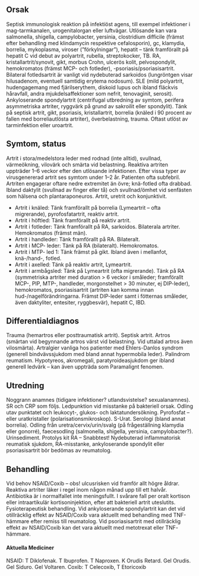 ## Orsak

Septisk immunologisk reaktion på infektiöst agens, till exempel infektioner i mag-tarmkanalen, urogenitalorgan eller luftvägar. Utlösande kan vara salmonella, shigella, campylobacter, yersinia, clostridium difficile (främst efter behandling med klindamycin respektive cefalosporin), gc, klamydia, borrelia, mykoplasma, viroser (”förkylningar”), hepatit – tänk framförallt på hepatit C vid debut av polyartrit, rubella, streptokocker, TB.
RA, kristallartrit/synovit, gikt, morbus Crohn, ulcerös kolit, pelvospondylit, hemokromatos (främst MCP- och fotleder), -psoriasis/psoriasisartrit. Bilateral fotledsartrit är vanligt vid nydebuterad sarkoidos (lungröntgen visar hilusadenom, eventuell samtidig erytema nodosum). SLE (mild polyartrit, hudengagemang med fjärilserythem, diskoid lupus och ibland fläckvis håravfall, andra mjukdelsaffektioner som nefrit, tenovaginit, serosit). Ankyloserande spondylartrit (centrifugal utbredning av symtom, perifera asymmetriska artriter, ryggvärk på grund av sakroilit eller spondylit).
Tänk på septisk artrit, gikt, psoriasis, kristallartrit, borrelia (knäled i 90 procent av fallen med borreliautlösta artriter), överbelastning, trauma.
Oftast utlöst av tarminfektion eller uroartrit.

## Symtom, status

Artrit i stora/medelstora leder med rodnad (inte alltid), svullnad, värmeökning, vilovärk och smärta vid belastning. Reaktiva artriten uppträder 1–6 veckor efter den utlösande infektionen. Efter vissa typer av virusgenererad artrit ses symtom under 1–2 år. Patienten ofta subfebril. Artriten engagerar oftare nedre extremitet än övre; knä-fotled ofta drabbad. Ibland daktylit (svullnad av finger eller tå) och svullnad/ömhet vid senfästen som hälsena och plantaraponeuros.
Artrit, uretrit och konjunktivit.
- Artrit i knäled: Tänk framförallt på borrelia (Lymeartrit – ofta migrerande), pyrofosfatartrit, reaktiv artrit.
- Artrit i höftled: Tänk framförallt på reaktiv artrit.
- Artrit i fotleder: Tänk framförallt på RA, sarkoidos. Bilaterala artriter. Hemokromatos (främst män).
- Artrit i handleder: Tänk framförallt på RA. Bilateralt.
- Artrit i MCP- leder: Tänk på RA (bilateralt). Hemokromatos.
- Artrit i MTP- led 1: Tänk främst på gikt. Ibland även i mellanfot, knä-/hand-, fotled.
- Artrit i axelled: Tänk på reaktiv artrit, Lymeartrit.
- Artrit i armbågsled: Tänk på Lymeartrit (ofta migrerande).
Tänk på RA (symmetriska artriter med duration > 6 veckor i småleder; framförallt MCP-, PIP, MTP-, handleder, morgonstelhet > 30 minuter, ej DIP-leder), hemokromatos, psoriasisartrit (artriten kan komma innan hud-/nagelförändringarna. Främst DIP-leder samt i fötternas småleder, även daktyliter, entesiter, ryggbesvär), hepatit C, IBD.

## Differentialdiagnos

Trauma (hemartros eller posttraumatisk artrit). Septisk artrit. Artros (smärtan vid begynnande artros värst vid belastning. Vid uttalad artros även vilosmärta). Artralgier vanliga hos patienter med Ehlers-Danlos syndrom (generell bindvävssjukdom med bland annat hypermobila leder). Palindrom reumatism. Hypotyreos, akromegali, paratyroideasjukdom ger ibland generell ledvärk – kan även uppträda som Paramalignt fenomen. 

## Utredning

Noggrann anamnes (tidigare infektioner? utlandsvistelse? sexualanamnes). SR och CRP som följs. Ledpunktion vid misstanke på bakteriell orsak. Odling utav punktatet och leukocyt-, glukos- och laktatundersökning. Pyrofosfat – eller uratkristaller (polarisationsmikroskop). S-Urat. Serologi (bland annat borrelia). Odling från uretra/cervix/urin/svalg (på frågeställning klamydia eller gonorré), faecesodling (salmonella, shigella, yersinia, campylobacter?). Urinsediment. Protolys kit RA – Snabbtest!
Nydebuterad inflammatorisk reumatisk sjukdom, RA-misstanke, ankyloserande spondylit eller psoriasisartrit bör bedömas av reumatolog.

## Behandling

Vid behov NSAID/Coxib – obs! ulcusrisken vid framför allt högre åldrar. Reaktiva artriter läker i regel inom någon månad upp till ett halvår. Antibiotika är i normalfallet inte meningsfullt. I svårare fall per oralt kortison eller intraartikulär kortisoninjektion, efter att bakteriell artrit uteslutits. Fysioterapeutisk behandling.
Vid ankyloserande spondylartrit kan det vid otillräcklig effekt av NSAID/Coxib vara aktuellt med behandling med TNF-hämmare efter remiss till reumatolog. Vid psoriasisartrit med otillräcklig effekt av NSAID/Coxib kan det vara aktuellt med metotrexat eller TNF- hämmare.

#### Aktuella Mediciner

NSAID: T Diklofenak. T Ibuprofen. T Naproxen. K Orudis Retard. Gel Orudis. Gel Siduro. Gel Voltaren.
Coxib: T Celecoxib, T Etoricoxib 

